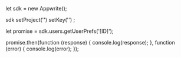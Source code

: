 let sdk = new Appwrite();

sdk
    setProject('')
    setKey('')
;

let promise = sdk.users.getUserPrefs('[ID]');

promise.then(function (response) {
    console.log(response);
}, function (error) {
    console.log(error);
});